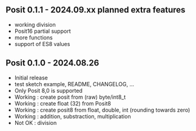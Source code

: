 ## Posit 0.1.1 - 2024.09.xx planned extra features

* working division
* Posit16 partial support
* more functions
* support of ES8 values

## Posit 0.1.0 - 2024.08.26

* Initial release
* test sketch example, README, CHANGELOG, ...
* Only Posit 8,0 is supported
* Working : create posit from (raw) byte/int8_t
* Working : create float (32) from Posit8
* Working : create posit8 from float, double, int (rounding towards zero)
* Working : addition, substraction, multiplication
* Not OK : division


 